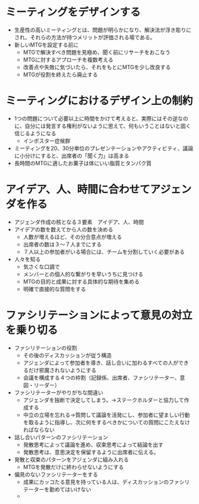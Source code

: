 # ミーティングをデザインする
- 生産性の高いミーティングとは、問題が明らかになり、解決法が浮き彫りにされ、それらの方法が持つメリットが評価される場である。
- 新しいMTGを設定する前に
  - MTGで解決すべき問題を見極め、聞く前にリサーチをおこなう
  - MTGに対するアプローチを複数考える
  - 改善点や失敗に気づいたら、それをもとにMTGを少し改良する
  - MTGが役割を終えたら廃止する

# ミーティングにおけるデザイン上の制約
- 1つの問題について必要以上に時間をかけて考えると、実際にはその逆なのに、自分には発言する権利がないように思えて、何もいうことはないと固く信じるようになる
  - インポスター症候群
- ミーティングを20、30分単位のプレゼンテーションやアクティビティ、議論に小分けにすると、出席者の「聞く力」は高まる
- 長時間のMTGに適したお菓子は体にいい脂質とタンパク質

# アイデア、人、時間に合わせてアジェンダを作る
- アジェンダ作成の核となる３要素　アイデア、人、時間
- アイデアの数を数えてから人の数を決める
  - 人数が増えるほど、その分合意点が増える
  - 出席者の数は３〜７人までにする
  - ７人以上の参加者がいる場合には、チームを分割していく必要がある
- 人々を知る
  - 気さくな口調で
  - メンバーとの個人的な繋がりを早いうちに見つける
  - MTGの目的と成果に対する具体的な期待を集める
  - 明確で直接的な質問をする

# ファシリテーションによって意見の対立を乗り切る
- ファシリテーションの役割
  - その後のディスカッションが従う構造
  - アジェンダによって参加者を導き、話し合いに加わるすべての人ができるだけ邪魔されないようにする
  - 会議を構成する４つの枠割（記録係、出席者、ファシリテーター、意図・リーダー）
- ファシリテーターがやりがちな間違い
  - アジェンダを独断で決定してしまう。→ステークホルダーと協力して作成する
  - 中立の立場を忘れる→質問して議論を活発にし、参加者に望ましい行動を取るように指導し、次に何をするべきかについての質問にこたえなければならない
- 話し合いパターンのファシリテーション
  - 発散思考によって議論を進め、収束思考によって結論を出す
  - 発散思考は、意思決定を保留するように出席者に伝える。
- 発散と収束のパターンをアジェンダに組み入れる
  - MTGを発散だけに終わらせないようにする
- 偏見のないファシリテーターをする
  - 成果にカッコたる意見を持っている人は、ディスカッションのファシリテーターを勤めてはいけない
  - 
